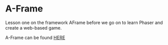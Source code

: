 # A-Frame
Lesson one on the framework AFrame before we go on to learn Phaser and create a web-based game.

A-Frame can be found [HERE](https://aframe.io/docs/0.8.0/introduction/)
